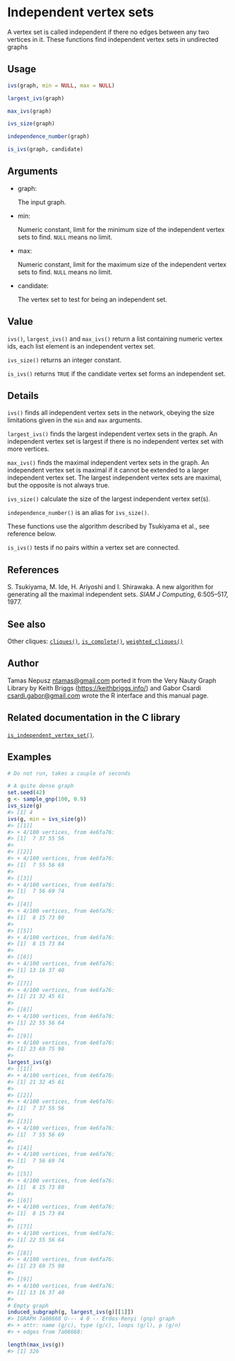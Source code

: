 # Independent vertex sets

A vertex set is called independent if there no edges between any two
vertices in it. These functions find independent vertex sets in
undirected graphs

## Usage

``` r
ivs(graph, min = NULL, max = NULL)

largest_ivs(graph)

max_ivs(graph)

ivs_size(graph)

independence_number(graph)

is_ivs(graph, candidate)
```

## Arguments

- graph:

  The input graph.

- min:

  Numeric constant, limit for the minimum size of the independent vertex
  sets to find. `NULL` means no limit.

- max:

  Numeric constant, limit for the maximum size of the independent vertex
  sets to find. `NULL` means no limit.

- candidate:

  The vertex set to test for being an independent set.

## Value

`ivs()`, `largest_ivs()` and `max_ivs()` return a list containing
numeric vertex ids, each list element is an independent vertex set.

`ivs_size()` returns an integer constant.

`is_ivs()` returns `TRUE` if the candidate vertex set forms an
independent set.

## Details

`ivs()` finds all independent vertex sets in the network, obeying the
size limitations given in the `min` and `max` arguments.

`largest_ivs()` finds the largest independent vertex sets in the graph.
An independent vertex set is largest if there is no independent vertex
set with more vertices.

`max_ivs()` finds the maximal independent vertex sets in the graph. An
independent vertex set is maximal if it cannot be extended to a larger
independent vertex set. The largest independent vertex sets are maximal,
but the opposite is not always true.

`ivs_size()` calculate the size of the largest independent vertex
set(s).

`independence_number()` is an alias for `ivs_size()`.

These functions use the algorithm described by Tsukiyama et al., see
reference below.

`is_ivs()` tests if no pairs within a vertex set are connected.

## References

S. Tsukiyama, M. Ide, H. Ariyoshi and I. Shirawaka. A new algorithm for
generating all the maximal independent sets. *SIAM J Computing*,
6:505–517, 1977.

## See also

Other cliques: [`cliques()`](https://r.igraph.org/reference/cliques.md),
[`is_complete()`](https://r.igraph.org/reference/is_complete.md),
[`weighted_cliques()`](https://r.igraph.org/reference/weighted_cliques.md)

## Author

Tamas Nepusz <ntamas@gmail.com> ported it from the Very Nauty Graph
Library by Keith Briggs (<https://keithbriggs.info/>) and Gabor Csardi
<csardi.gabor@gmail.com> wrote the R interface and this manual page.

## Related documentation in the C library

[`is_independent_vertex_set()`](https://igraph.org/c/html/latest/igraph-Cliques.html#igraph_is_independent_vertex_set).

## Examples

``` r
# Do not run, takes a couple of seconds

# A quite dense graph
set.seed(42)
g <- sample_gnp(100, 0.9)
ivs_size(g)
#> [1] 4
ivs(g, min = ivs_size(g))
#> [[1]]
#> + 4/100 vertices, from 4e6fa76:
#> [1]  7 37 55 56
#> 
#> [[2]]
#> + 4/100 vertices, from 4e6fa76:
#> [1]  7 55 56 69
#> 
#> [[3]]
#> + 4/100 vertices, from 4e6fa76:
#> [1]  7 56 69 74
#> 
#> [[4]]
#> + 4/100 vertices, from 4e6fa76:
#> [1]  8 15 73 80
#> 
#> [[5]]
#> + 4/100 vertices, from 4e6fa76:
#> [1]  8 15 73 84
#> 
#> [[6]]
#> + 4/100 vertices, from 4e6fa76:
#> [1] 13 16 37 40
#> 
#> [[7]]
#> + 4/100 vertices, from 4e6fa76:
#> [1] 21 32 45 61
#> 
#> [[8]]
#> + 4/100 vertices, from 4e6fa76:
#> [1] 22 55 56 64
#> 
#> [[9]]
#> + 4/100 vertices, from 4e6fa76:
#> [1] 23 69 75 90
#> 
largest_ivs(g)
#> [[1]]
#> + 4/100 vertices, from 4e6fa76:
#> [1] 21 32 45 61
#> 
#> [[2]]
#> + 4/100 vertices, from 4e6fa76:
#> [1]  7 37 55 56
#> 
#> [[3]]
#> + 4/100 vertices, from 4e6fa76:
#> [1]  7 55 56 69
#> 
#> [[4]]
#> + 4/100 vertices, from 4e6fa76:
#> [1]  7 56 69 74
#> 
#> [[5]]
#> + 4/100 vertices, from 4e6fa76:
#> [1]  8 15 73 80
#> 
#> [[6]]
#> + 4/100 vertices, from 4e6fa76:
#> [1]  8 15 73 84
#> 
#> [[7]]
#> + 4/100 vertices, from 4e6fa76:
#> [1] 22 55 56 64
#> 
#> [[8]]
#> + 4/100 vertices, from 4e6fa76:
#> [1] 23 69 75 90
#> 
#> [[9]]
#> + 4/100 vertices, from 4e6fa76:
#> [1] 13 16 37 40
#> 
# Empty graph
induced_subgraph(g, largest_ivs(g)[[1]])
#> IGRAPH 7a08668 U--- 4 0 -- Erdos-Renyi (gnp) graph
#> + attr: name (g/c), type (g/c), loops (g/l), p (g/n)
#> + edges from 7a08668:

length(max_ivs(g))
#> [1] 326
```
